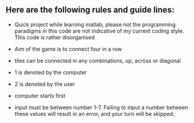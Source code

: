 
## Here are the following rules and guide lines: 
- Quick project while learning matlab, please not the programming paradigms in this code are not indicative of my current coding style. This code is rather disorganised

- Aim of the game is to connect four in a row

- tiles can be connected in any combinations, up, across or diagonal 

- 1 is denoted by the computer

- 2 is denoted by the user

- computer starts first

- input must be between number 1-7. Failing to input a number between these values will result in an error, and your turn will be skipped. 


